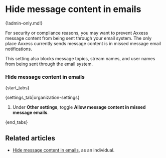 # Hide message content in emails

{!admin-only.md!}

For security or compliance reasons, you may want to prevent Axxess message
content from being sent through your email system. The only place Axxess
currently sends message content is in missed message email notifications.

This setting also blocks message topics, stream names, and user names from
being sent through the email system.

### Hide message content in emails

{start_tabs}

{settings_tab|organization-settings}

1. Under **Other settings**, toggle
   **Allow message content in missed message emails**.

{end_tabs}

## Related articles

* [Hide message content in emails](/help/configure-missed-message-emails#hide-message-content),
  as an individual.
